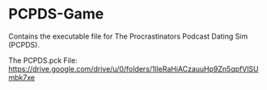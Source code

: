 # PCPDS-Game

Contains the executable file for The Procrastinators Podcast Dating Sim (PCPDS).

The PCPDS.pck File:
https://drive.google.com/drive/u/0/folders/1lleRaHiACzauuHp9Zn5qpfVlSUmbk7xe
